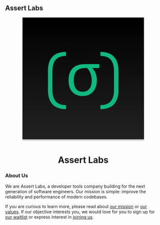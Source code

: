 ## Assert Labs

<div align="center">
<img src="https://raw.githubusercontent.com/Assert-Labs/.github/main/images/assert.svg" width="400" alt="Assert Labs Logo" />
</div>

<h1 align="center">Assert Labs</h1>

### About Us

We are Assert Labs, a developer tools company building for the next generation of software engineers. Our mission is simple: improve the reliability and performance of modern codebases.

If you are curious to learn more, please read about [our mission](https://assertlabs.dev/about/mission) or [our values](https://assertlabs.dev/about/tao). If our objective interests you, we would love for you to sign up for [our waitlist](https://assertlabs.dev/waitlist) or express interest in [joining us](https://assertlabs.dev/careers).
